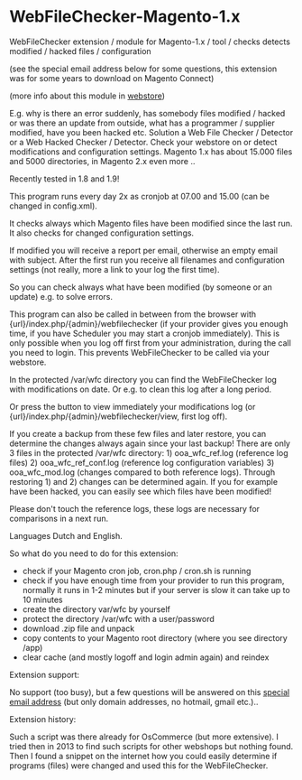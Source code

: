 # WebFileChecker-Magento-1.x

WebFileChecker extension / module for Magento-1.x / tool / checks detects modified / hacked files / configuration

(see the special email address below for some questions, this extension was for some years to download on Magento Connect)

(more info about this module in <a href="https://www.ooawebstore.eu">webstore</a>)

E.g. why is there an error suddenly, has somebody files modified / hacked or was there an update from outside, what has a programmer / supplier modified, have you been hacked etc. Solution a Web File Checker / Detector or a Web Hacked Checker / Detector. Check your webstore on or detect modifications and configuration settings. Magento 1.x has about 15.000 files and 5000 directories, in Magento 2.x even more ..

Recently tested in 1.8 and 1.9!

This program runs every day 2x as cronjob at 07.00 and 15.00 (can be changed in config.xml).

It checks always which Magento files have been modified since the last run. It also checks for changed configuration settings.

If modified you will receive a report per email, otherwise an empty email with subject. After the first run you receive all filenames and configuration settings (not really, more a link to your log the first time).

So you can check always what have been modified (by someone or an update) e.g. to solve errors.

This program can also be called in between from the browser with {url}/index.php/{admin}/webfilechecker (if your provider gives you enough time, if you have Scheduler you may start a cronjob immediately). This is only possible when you log off first from your administration, during the call you need to login. This prevents WebFileChecker to be called via your webstore.

In the protected /var/wfc directory you can find the WebFileChecker log with modifications on date. Or e.g. to clean this log after a long period.

Or press the button to view immediately your modifications log (or {url}/index.php/{admin}/webfilechecker/view, first log off).

If you create a backup from these few files and later restore, you can determine the changes always again since your last backup! There are only 3 files in the protected /var/wfc directory: 1) ooa_wfc_ref.log (reference log files) 2) ooa_wfc_ref_conf.log (reference log configuration variables) 3) ooa_wfc_mod.log (changes compared to both reference logs). Through restoring 1) and 2) changes can be determined again. If you for example have been hacked, you can easily see which files have been modified!

Please don't touch the reference logs, these logs are necessary for comparisons in a next run.

Languages Dutch and English.

So what do you need to do for this extension:
- check if your Magento cron job, cron.php / cron.sh is running
- check if you have enough time from your provider to run this program, normally it runs in 1-2 minutes but if your server is slow it can take up to 10 minutes
- create the directory var/wfc by yourself
- protect the directory /var/wfc with a user/password
- download .zip file and unpack
- copy contents to your Magento root directory (where you see directory /app)
- clear cache (and mostly logoff and login admin again) and reindex

Extension support:

No support (too busy), but a few questions will be answered on this <a href="mailto:webfilechecker@ooawebstore.eu">special email address</a> (but only domain addresses, no hotmail, gmail etc.)..


Extension history:

Such a script was there already for OsCommerce (but more extensive). I tried then in 2013 to find such scripts for other webshops but nothing found. Then I found a snippet on the internet how you could easily determine if programs (files) were changed and used this for the WebFileChecker.
